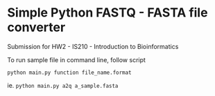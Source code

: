 # Simple Python FASTQ - FASTA file converter

Submission for HW2 - IS210 - Introduction to Bioinformatics

To run sample file in command line, follow script

```
python main.py function file_name.format
```

ie. `python main.py a2q a_sample.fasta`
